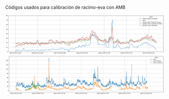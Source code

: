 Códigos usados para calibración de racimo-eva con AMB

![station1](pm10_calibrations_Station1.png)
![station1](pm10_several_Station1.png)
